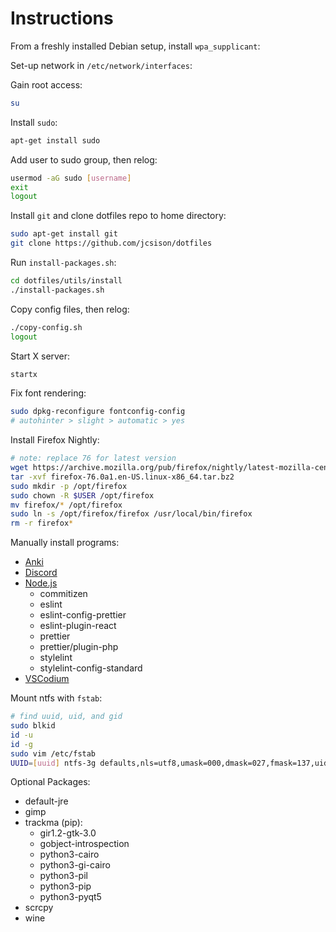 # Instructions

From a freshly installed Debian setup, install `wpa_supplicant`:

Set-up network in `/etc/network/interfaces`:

Gain root access:

```bash
su
```

Install `sudo`:

```bash
apt-get install sudo
```

Add user to sudo group, then relog:

```bash
usermod -aG sudo [username]
exit
logout
```

Install `git` and clone dotfiles repo to home directory:

```bash
sudo apt-get install git
git clone https://github.com/jcsison/dotfiles
```

Run `install-packages.sh`:

```bash
cd dotfiles/utils/install
./install-packages.sh
```

Copy config files, then relog:

```bash
./copy-config.sh
logout
```

Start X server:

```bash
startx
```

Fix font rendering:

```bash
sudo dpkg-reconfigure fontconfig-config
# autohinter > slight > automatic > yes
```

Install Firefox Nightly:

```bash
# note: replace 76 for latest version
wget https://archive.mozilla.org/pub/firefox/nightly/latest-mozilla-central/firefox-76.0a1.en-US.linux-x86_64.tar.bz2
tar -xvf firefox-76.0a1.en-US.linux-x86_64.tar.bz2
sudo mkdir -p /opt/firefox
sudo chown -R $USER /opt/firefox
mv firefox/* /opt/firefox
sudo ln -s /opt/firefox/firefox /usr/local/bin/firefox
rm -r firefox*
```

Manually install programs:

- [Anki](https://apps.ankiweb.net/#linux)
- [Discord](https://discordapp.com/api/download?platform=linux&format=deb)
- [Node.js](https://nodejs.org/en/)
  - commitizen
  - eslint
  - eslint-config-prettier
  - eslint-plugin-react
  - prettier
  - prettier/plugin-php
  - stylelint
  - stylelint-config-standard
- [VSCodium](https://github.com/VSCodium/vscodium/releases)

Mount ntfs with `fstab`:

```bash
# find uuid, uid, and gid
sudo blkid
id -u
id -g
sudo vim /etc/fstab
UUID=[uuid] ntfs-3g defaults,nls=utf8,umask=000,dmask=027,fmask=137,uid=[uid],gid=[gid] 0 0
```

Optional Packages:

- default-jre
- gimp
- trackma (pip):
  - gir1.2-gtk-3.0
  - gobject-introspection
  - python3-cairo
  - python3-gi-cairo
  - python3-pil
  - python3-pip
  - python3-pyqt5
- scrcpy
- wine
